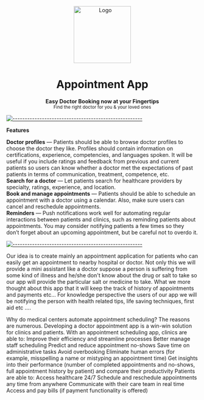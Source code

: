 <p align="center">
  <img src="https://pngimg.com/uploads/stethoscope/stethoscope_PNG39.png" alt="Logo" width="150" height="150" />
</p>
<h1 align="center">Appointment App</h1>
<p align="center">
  <b>Easy Doctor Booking now at your Fingertips</b></br>
  <sub>Find the right doctor for you & your loved ones<sub>
</p>
 
 [![-----------------------------------------------------](https://raw.githubusercontent.com/andreasbm/readme/master/assets/lines/colored.png)](#table-of-contents)
 
**Features**<br />
 
**Doctor profiles** — Patients should be able to browse doctor profiles to choose the doctor they like. Profiles should contain information on certifications, experience, competencies, and languages spoken. It will be useful if you include ratings and feedback from previous and current patients so users can know whether a doctor met the expectations of past patients in terms of communication, treatment, competence, etc. <br />
**Search for a doctor** — Let patients search for healthcare providers by specialty, ratings, experience, and location.<br />
**Book and manage appointments** — Patients should be able to schedule an appointment with a doctor using a calendar. Also, make sure users can cancel and reschedule appointments.<br />
**Reminders** — Push notifications work well for automating regular interactions between patients and clinics, such as reminding patients about appointments. You may consider notifying patients a few times so they don’t forget about an upcoming appointment, but be careful not to overdo it.<br />

[![-----------------------------------------------------](https://raw.githubusercontent.com/andreasbm/readme/master/assets/lines/colored.png)](#table-of-contents)

Our idea is to create mainly an appointment application for patients who can easily get an appointment to nearby hospital or doctor.
Not only this we will provide a mini assistant like a doctor suppose a person is suffering from some kind of illness and he/she don't know about the drug or salt to take so our app will provide the particular salt or medicine to take. 
What we more thought about this app that it will keep the track of history of appointments and payments etc...
For knowledge perspective the users of our app we will be notifying the person with health related tips, life saving techniques, first aid etc ....

Why do medical centers automate appointment scheduling? The reasons are numerous. Developing a doctor appointment app is a win-win solution for clinics and patients.
With an appointment scheduling app, clinics are able to:
Improve their efficiency and streamline processes
Better manage staff scheduling
Predict and reduce appointment no-shows
Save time on administrative tasks
Avoid overbooking
Eliminate human errors (for example, misspelling a name or mistyping an appointment time)
Get insights into their performance (number of completed appointments and no-shows, full appointment history by patient) and compare their productivity
Patients are able to:
Access healthcare 24/7
Schedule and reschedule appointments any time from anywhere
Communicate with their care team in real time
Access and pay bills (if payment functionality is offered)
